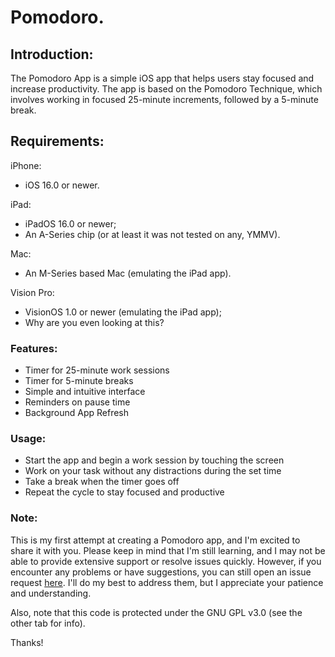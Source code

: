 # Pomodoro.

## Introduction:
The Pomodoro App is a simple iOS app that helps users stay focused and increase productivity.
The app is based on the Pomodoro Technique, which involves working in focused 25-minute increments, followed by a 5-minute break.

## Requirements:
iPhone:
- iOS 16.0 or newer.

iPad:
- iPadOS 16.0 or newer;
- An A-Series chip (or at least it was not tested on any, YMMV).

Mac:
- An M-Series based Mac (emulating the iPad app).

Vision Pro:
- VisionOS 1.0 or newer (emulating the iPad app);
- Why are you even looking at this?

### Features:

  - Timer for 25-minute work sessions
  - Timer for 5-minute breaks
  - Simple and intuitive interface
  - Reminders on pause time
  - Background App Refresh

### Usage:

- Start the app and begin a work session by touching the screen
- Work on your task without any distractions during the set time
- Take a break when the timer goes off
- Repeat the cycle to stay focused and productive

### Note:
This is my first attempt at creating a Pomodoro app, and I'm excited to share it with you. 
Please keep in mind that I'm still learning, and I may not be able to provide extensive support or resolve issues quickly. 
However, if you encounter any problems or have suggestions, you can still open an issue request [here](https://github.com/motocarro/pomodoro/issues). 
I'll do my best to address them, but I appreciate your patience and understanding.

Also, note that this code is protected under the GNU GPL v3.0 (see the other tab for info).

Thanks!
